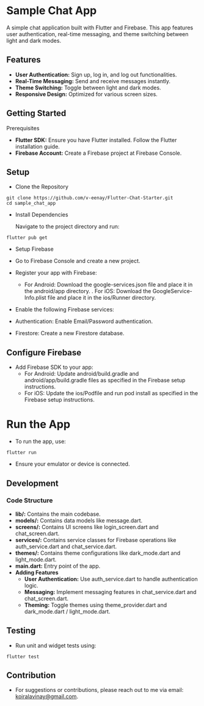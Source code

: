 # Sample Chat App

A simple chat application built with Flutter and Firebase. This app features user authentication, real-time messaging, and theme switching between light and dark modes.

## Features

* **User Authentication:** Sign up, log in, and log out functionalities.
* **Real-Time Messaging:** Send and receive messages instantly.
* **Theme Switching:** Toggle between light and dark modes.
* **Responsive Design:** Optimized for various screen sizes.

## Getting Started

Prerequisites

* **Flutter SDK:** Ensure you have Flutter installed. Follow the Flutter installation guide.
* **Firebase Account:** Create a Firebase project at Firebase Console.

## Setup

* Clone the Repository

```
git clone https://github.com/v-eenay/Flutter-Chat-Starter.git
cd sample_chat_app
```

* Install Dependencies

  Navigate to the project directory and run:

```
flutter pub get
```

* Setup Firebase
* Go to Firebase Console and create a new project.
* Register your app with Firebase:

  * For Android: Download the google-services.json file and place it in the android/app directory.
    . For iOS: Download the GoogleService-Info.plist file and place it in the ios/Runner directory.
* Enable the following Firebase services:
* Authentication: Enable Email/Password authentication.
* Firestore: Create a new Firestore database.

## Configure Firebase

* Add Firebase SDK to your app:
  * For Android: Update android/build.gradle and android/app/build.gradle files as specified in the Firebase setup instructions.
  * For iOS: Update the ios/Podfile and run pod install as specified in the Firebase setup instructions.

# Run the App

* To run the app, use:

```
flutter run
```

* Ensure your emulator or device is connected.

## Development

### Code Structure

* **lib/:** Contains the main codebase.
* **models/:** Contains data models like message.dart.
* **screens/:** Contains UI screens like login_screen.dart and chat_screen.dart.
* **services/:** Contains service classes for Firebase operations like auth_service.dart and chat_service.dart.
* **themes/:** Contains theme configurations like dark_mode.dart and light_mode.dart.
* **main.dart:** Entry point of the app.
* **Adding Features**
  * **User Authentication:** Use auth_service.dart to handle authentication logic.
  * **Messaging:** Implement messaging features in chat_service.dart and chat_screen.dart.
  * **Theming:** Toggle themes using theme_provider.dart and dark_mode.dart / light_mode.dart.

## Testing

* Run unit and widget tests using:

```
flutter test
```

## Contribution

* For suggestions or contributions, please reach out to me via email: koiralavinay@gmail.com.
